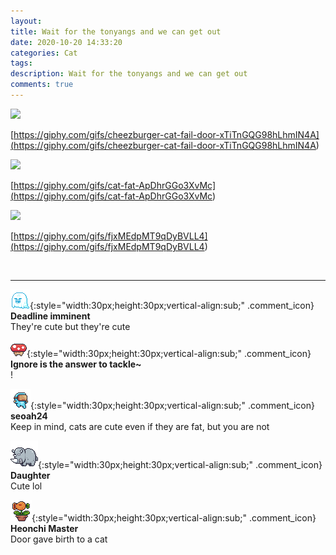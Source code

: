 ```yaml
---
layout: 
title: Wait for the tonyangs and we can get out
date: 2020-10-20 14:33:20
categories: Cat
tags: 
description: Wait for the tonyangs and we can get out
comments: true
---
```


![](https://blog.kakaocdn.net/dn/bKW4Gg/btqLop7EiSW/b5iQryygKwvtwjLqC208TK/img.gif)

[https://giphy.com/gifs/cheezburger-cat-fail-door-xTiTnGQG98hLhmIN4A](<https://giphy.com/gifs/cheezburger-cat-fail-door-xTiTnGQG98hLhmIN4A>)

![](https://blog.kakaocdn.net/dn/cQYU6R/btqLkKkpC6p/9KQfeGVgAYZtWdLoVAtUM1/img.gif)

[https://giphy.com/gifs/cat-fat-ApDhrGGo3XvMc](<https://giphy.com/gifs/cat-fat-ApDhrGGo3XvMc>)

![](https://blog.kakaocdn.net/dn/bKLQPX/btqLcUIPQkK/QV6PzZbq7ANMPDUKqqYKVK/img.gif)

[https://giphy.com/gifs/fjxMEdpMT9qDyBVLL4](<https://giphy.com/gifs/fjxMEdpMT9qDyBVLL4>)

​

* * *

![comment](/assets/character/ghost.png){:style="width:30px;height:30px;vertical-align:sub;" .comment_icon} **Deadline imminent**  
They're cute but they're cute   
  
![comment](/assets/character/mushroom.png){:style="width:30px;height:30px;vertical-align:sub;" .comment_icon} **Ignore is the answer to tackle~**  
!   
  
![comment](/assets/character/goggle.png){:style="width:30px;height:30px;vertical-align:sub;" .comment_icon} **seoah24**  
Keep in mind, cats are cute even if they are fat, but you are not   
  
![comment](/assets/character/rino.png){:style="width:30px;height:30px;vertical-align:sub;" .comment_icon} **Daughter**  
Cute lol   
  
![comment](/assets/character/plant.png){:style="width:30px;height:30px;vertical-align:sub;" .comment_icon} **Heonchi Master**  
Door gave birth to a cat   
  

